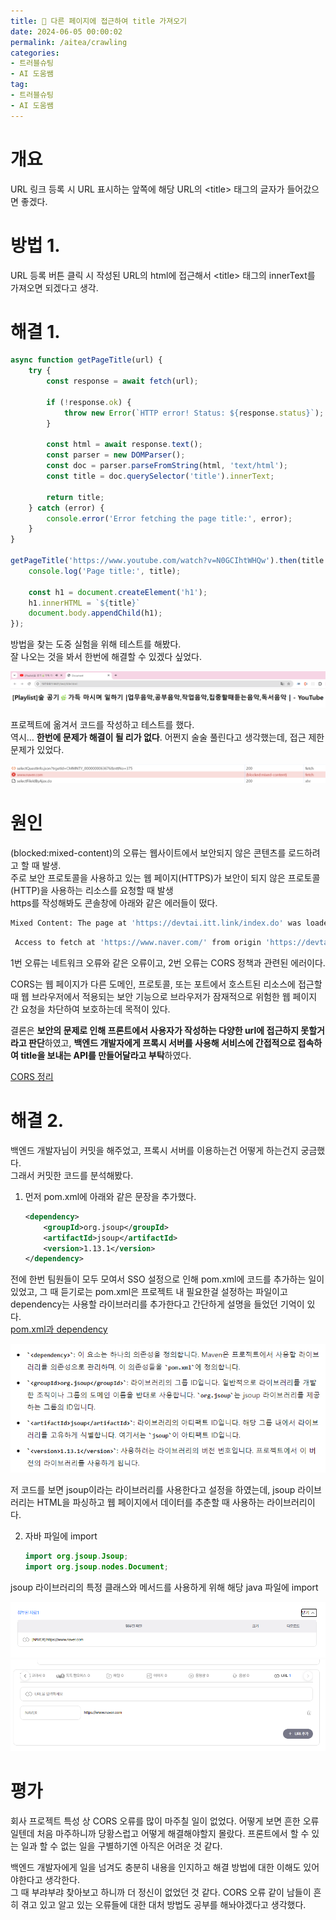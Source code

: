 ```yaml
---
title: 🔗 다른 페이지에 접근하여 title 가져오기
date: 2024-06-05 00:00:02
permalink: /aitea/crawling
categories:
- 트러블슈팅
- AI 도움쌤
tag:
- 트러블슈팅
- AI 도움쌤
---
```


# 개요
URL 링크 등록 시 URL 표시하는 앞쪽에 해당 URL의 &lt;title&gt; 태그의 글자가 들어갔으면 좋겠다.

# 방법 1.
URL 등록 버튼 클릭 시 작성된 URL의 html에 접근해서 &lt;title&gt; 태그의 innerText를 가져오면 되겠다고 생각.

# 해결 1.
```javascript
async function getPageTitle(url) {
    try {
        const response = await fetch(url);

        if (!response.ok) {
            throw new Error(`HTTP error! Status: ${response.status}`);
        }

        const html = await response.text();
        const parser = new DOMParser();
        const doc = parser.parseFromString(html, 'text/html');
        const title = doc.querySelector('title').innerText;

        return title;
    } catch (error) {
        console.error('Error fetching the page title:', error);
    }
}

getPageTitle('https://www.youtube.com/watch?v=N0GCIhtWHQw').then(title => {
    console.log('Page title:', title);

    const h1 = document.createElement('h1');
    h1.innerHTML = `${title}`
    document.body.appendChild(h1);
});
```

방법을 찾는 도중 실험을 위해 테스트를 해봤다.<br/>
잘 나오는 것을 봐서 한번에 해결할 수 있겠다 싶었다.

![](/assets/images/troubleshooting/aitea-crawling-1.png)

프로젝트에 옮겨서 코드를 작성하고 테스트를 했다.<br/>
역시… **한번에 문제가 해결이 될 리가 없다**. 어쩐지 술술 풀린다고 생각했는데, 접근 제한 문제가 있었다.

![](/assets/images/troubleshooting/aitea-crawling-2.png)

# 원인
(blocked:mixed-content)의 오류는 웹사이트에서 보안되지 않은 콘텐츠를 로드하려고 할 때 발생.<br/>
주로 보안 프로토콜을 사용하고 있는 웹 페이지(HTTPS)가 보안이 되지 않은 프로토콜(HTTP)을 사용하는 리소스를 요청할 때 발생<br/>
https를 작성해봐도 콘솔창에 아래와 같은 에러들이 떴다.

```bash
Mixed Content: The page at 'https://devtai.itt.link/index.do' was loaded over HTTPS, but requested an insecure resource 'http://www.naver.com/'. This request has been blocked; the content must be served over HTTPS. 
```

```bash
 Access to fetch at 'https://www.naver.com/' from origin 'https://devtai.itt.link' has been blocked by CORS policy: No 'Access-Control-Allow-Origin' header is present on the requested resource. If an opaque response serves your needs, set the request's mode to 'no-cors' to fetch the resource with CORS disabled.
```

1번 오류는 네트워크 오류와 같은 오류이고, 2번 오류는 CORS 정책과 관련된 에러이다.

CORS는 웹 페이지가 다른 도메인, 프로토콜, 또는 포트에서 호스트된 리소스에 접근할 때 
웹 브라우저에서 적용되는 보안 기능으로 브라우저가 잠재적으로 위험한 웹 페이지 간 요청을 차단하여 보호하는데 목적이 있다.

결론은 **보안의 문제로 인해 프론트에서 사용자가 작성하는 다양한 url에 접근하지 못할거라고 판단**하였고, 
**백엔드 개발자에게 프록시 서버를 사용해 서비스에 간접적으로 접속하여 title을 보내는 API를 만들어달라고 부탁**하였다.

[CORS 정리](/cs/csp&sop&cors)

# 해결 2.
백엔드 개발자님이 커밋을 해주었고, 프록시 서버를 이용하는건 어떻게 하는건지 궁금했다.<br/>
그래서 커밋한 코드를 분석해봤다.

1. 먼저 pom.xml에 아래와 같은 문장을 추가했다.<br/>
    ```xml
    <dependency>
        <groupId>org.jsoup</groupId>
        <artifactId>jsoup</artifactId>
        <version>1.13.1</version>
    </dependency>
    ```
   
전에 한번 팀원들이 모두 모여서 SSO 설정으로 인해 pom.xml에 코드를 추가하는 일이 있었고, 그 때 듣기로는 pom.xml은 프로젝트 내 필요한걸 설정하는 파일이고 
dependency는 사용할 라이브러리를 추가한다고 간단하게 설명을 들었던 기억이 있다.<br/>
[pom.xml과 dependency](https://coding-hyeok.tistory.com/47)

![](/assets/images/troubleshooting/aitea-crawling-3.png)

저 코드를 보면 jsoup이라는 라이브러리를 사용한다고 설정을 하였는데, jsoup 라이브러리는 HTML을 파싱하고 웹 페이지에서 데이터를 추춘할 때 사용하는 라이브러리이다.

2. 자바 파일에 import<br/>
   ```java
   import org.jsoup.Jsoup;
   import org.jsoup.nodes.Document;
   ```

jsoup 라이브러리의 특정 클래스와 메서드를 사용하게 위해 해당 java 파일에 import

![](/assets/images/troubleshooting/aitea-crawling-4.png)
![](/assets/images/troubleshooting/aitea-crawling-5.png)

# 평가
회사 프로젝트 특성 상 CORS 오류를 많이 마주칠 일이 없었다. 
어떻게 보면 흔한 오류일텐데 처음 마주하니까 당황스럽고 어떻게 해결해야할지 몰랐다. 프론트에서 할 수 있는 일과 할 수 없는 일을 구별하기엔 아직은 어려운 것 같다.

백엔드 개발자에게 일을 넘겨도 충분히 내용을 인지하고 해결 방법에 대한 이해도 있어야한다고 생각한다.<br/>
그 때 부랴부랴 찾아보고 하니까 더 정신이 없었던 것 같다. 
CORS 오류 같이 남들이 흔히 겪고 있고 알고 있는 오류들에 대한 대처 방법도 공부를 해놔야겠다고 생각했다.

